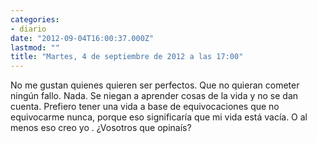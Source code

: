 ```yaml
---
categories:
- diario
date: "2012-09-04T16:00:37.000Z"
lastmod: ""
title: "Martes, 4 de septiembre de 2012 a las 17:00"
---
```


No me gustan quienes quieren ser perfectos. Que no quieran cometer ningún fallo. Nada. Se niegan a aprender cosas de la vida y no se dan cuenta. Prefiero tener una vida a base de equivocaciones que no equivocarme nunca, porque eso significarí­a que mi vida está vací­a. O al menos eso creo yo . ¿Vosotros que opinaí­s?